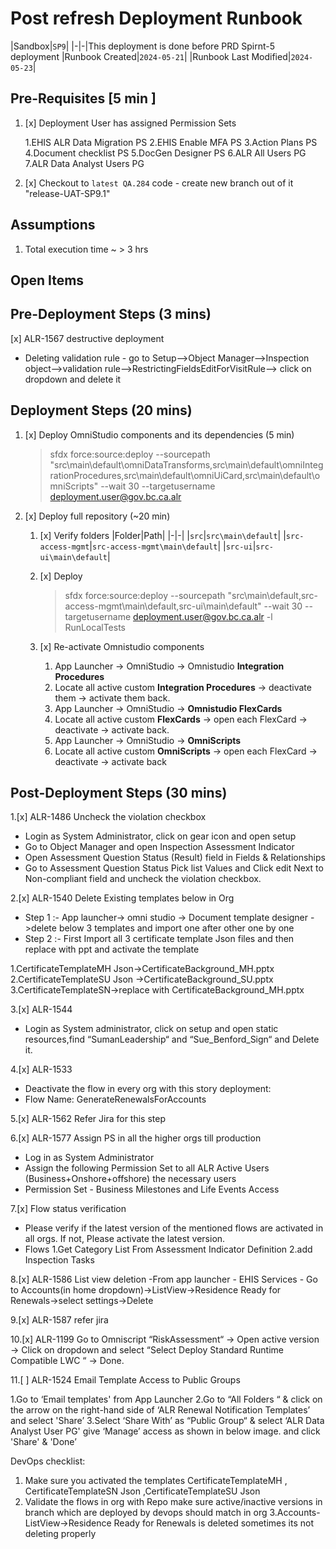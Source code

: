 # Post refresh Deployment Runbook

|Sandbox|`SP9`|
|-|-|This deployment is done before PRD Spirnt-5 deployment
|Runbook Created|`2024-05-21`|
|Runbook Last Modified|`2024-05-23`|

## Pre-Requisites [5 min ]

1. [x] Deployment User has assigned Permission Sets

   1.EHIS ALR Data Migration PS
   2.EHIS Enable MFA PS
   3.Action Plans PS
   4.Document checklist PS
   5.DocGen Designer PS
   6.ALR All Users PG
   7.ALR Data Analyst Users PG

2. [x] Checkout to `latest QA.284` code  - create new branch out of it "release-UAT-SP9.1"

## Assumptions

1. Total execution time ~ > 3 hrs

## Open Items

## Pre-Deployment Steps (3 mins)

[x] ALR-1567 destructive deployment

- Deleting validation rule - go to Setup-->Object Manager-->Inspection object-->validation rule-->RestrictingFieldsEditForVisitRule--> click on dropdown and delete it

## Deployment Steps (20 mins)

1. [x] Deploy OmniStudio components and its dependencies (5 min)
   > sfdx force:source:deploy --sourcepath "src\main\default\omniDataTransforms,src\main\default\omniIntegrationProcedures,src\main\default\omniUiCard,src\main\default\omniScripts" --wait 30 --targetusername deployment.user@gov.bc.ca.alr

3. [x]  Deploy full repository (~20 min)
   1. [x] Verify folders
      |Folder|Path|
      |-|-|
      |`src`|`src\main\default`|
      |`src-access-mgmt`|`src-access-mgmt\main\default`|
      |`src-ui`|`src-ui\main\default`|
   
   2. [x] Deploy 
      > sfdx force:source:deploy --sourcepath "src\main\default,src-access-mgmt\main\default,src-ui\main\default" --wait 30 --targetusername deployment.user@gov.bc.ca.alr -l RunLocalTests

   3. [x] Re-activate Omnistudio components
      1. App Launcher -> OmniStudio -> Omnistudio **Integration Procedures**
      2. Locate all active custom **Integration Procedures** -> deactivate them -> activate them back.
      3. App Launcher -> OmniStudio -> **Omnistudio FlexCards**
      4. Locate all active custom **FlexCards** -> open each FlexCard -> deactivate -> activate back.
      5. App Launcher -> OmniStudio -> **OmniScripts**
      6. Locate all active custom **OmniScripts** -> open each FlexCard -> deactivate -> activate back

## Post-Deployment Steps (30 mins)

1.[x] ALR-1486 Uncheck the violation checkbox

- Login as System Administrator, click on gear icon and open setup
- Go to Object Manager and open Inspection Assessment Indicator 
- Open Assessment Question Status (Result) field in Fields & Relationships
- Go to Assessment Question Status Pick list Values and Click edit Next to Non-compliant field and uncheck the violation checkbox.

2.[x] ALR-1540 Delete Existing templates below in Org 

- Step 1 :- App launcher-> omni studio -> Document template designer ->delete below 3 templates and import one after other one by one
- Step 2 :- First Import all 3 certificate template Json files and then replace with ppt and activate the template

1.CertificateTemplateMH Json->CertificateBackground_MH.pptx
2.CertificateTemplateSU Json ->CertificateBackground_SU.pptx
3.CertificateTemplateSN->replace with CertificateBackground_MH.pptx 

3.[x] ALR-1544

- Login as System administrator, click on setup and open static resources,find “SumanLeadership“ and “Sue_Benford_Sign“ and Delete it.

4.[x] ALR-1533

- Deactivate the flow in every org with this story deployment:
- Flow Name: GenerateRenewalsForAccounts

5.[x] ALR-1562 Refer Jira for this step

6.[x] ALR-1577 Assign PS in all the higher orgs till production

- Log in as System Administrator
- Assign the following Permission Set to all ALR Active Users (Business+Onshore+offshore) the necessary users 
- Permission Set - Business Milestones and Life Events Access

7.[x] Flow status verification

- Please verify if the latest version of the mentioned flows are activated in all orgs. If not, Please activate the latest version.
- Flows
 1.Get Category List From Assessment Indicator Definition
 2.add Inspection Tasks

 8.[x] ALR-1586 List view deletion
-From app launcher - EHIS Services - Go to Accounts(in home dropdown)->ListView->Residence Ready for Renewals->select settings->Delete

9.[x] ALR-1587 refer jira

10.[x] ALR-1199 Go to Omniscript “RiskAssessment“ → Open active version → Click on dropdown and select “Select Deploy Standard Runtime Compatible LWC “ → Done. 

11.[ ] ALR-1524 Email Template Access to Public Groups

   1.Go to ‘Email templates' from App Launcher
   2.Go to “All Folders “ & click on the arrow on the right-hand side of ‘ALR Renewal Notification Templates’ and select 'Share’
   3.Select ‘Share With’ as “Public Group“ & select ‘ALR Data Analyst User PG' give ‘Manage’ access as shown in below image. and click 'Share' & 'Done’

DevOps checklist:

1. Make sure you activated the templates CertificateTemplateMH , CertificateTemplateSN Json ,CertificateTemplateSU Json
2. Validate the flows in org with Repo make sure active/inactive versions in branch which are deployed by devops should match in org
3.Accounts-ListView->Residence Ready for Renewals is deleted sometimes its not deleting properly